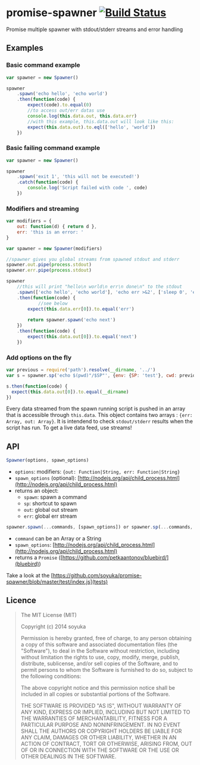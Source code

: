 promise-spawner [![Build Status](https://travis-ci.org/soyuka/promise-spawner.svg?branch=master)](https://travis-ci.org/soyuka/promise-spawner)
===============

Promise multiple spawner with stdout/stderr streams and error handling

## Examples

### Basic command example

```javascript
var spawner = new Spawner()

spawner
	.spawn('echo hello', 'echo world')
	.then(function(code) {
		expect(code).to.equal(0)
		//to access out/err datas use
		console.log(this.data.out, this.data.err)
		//with this example, this.data.out will look like this:
		expect(this.data.out).to.eql(['hello', 'world'])
	})
```

### Basic failing command example

```javascript
var spawner = new Spawner()

spawner
	.spawn('exit 1', 'this will not be executed!')
	.catch(function(code) {
		console.log('Script failed with code ', code)
	})
```

### Modifiers and streaming

```javascript
var modifiers = {
	out: function(d) { return d },
	err: 'this is an error: '
}

var spawner = new Spawner(modifiers)

//spawner gives you global streams from spawned stdout and stderr
spawner.out.pipe(process.stdout)
spawner.err.pipe(process.stdout)

spawner
	//this will print "hello\n world\n err\n done\n" to the stdout
	.spawn(['echo hello', 'echo world'], 'echo err >&2', ['sleep 0', 'echo done && exit 0'])
	.then(function(code) {
	        //see below
		expect(this.data.err[0]).to.equal('err')
		
		return spawner.spawn('echo next')
	})
	.then(function(code) {
		expect(this.data.out[0]).to.equal('next')
	})

```

### Add options on the fly

```javascript
var previous = require('path').resolve(__dirname, '../')
var s = spawner.sp('echo $(pwd)"/$SP"', {env: {SP: 'test'}, cwd: previous}) 

s.then(function(code) {
  expect(this.data.out[0]).to.equal(__dirname)
})
```

Every data streamed from the spawn running script is pushed in an array that is accessible through `this.data`. This object contains two arrays : `{err: Array, out: Array}`. It is intendend to check `stdout/stderr` results when the script has run. 
To get a live data feed, use streams!

## API

```javascript
Spawner(options, spawn_options)
```
- `options`: modifiers: `{out: Function|String, err: Function|String}`
- `spawn_options` (optional): [http://nodejs.org/api/child_process.html](http://nodejs.org/api/child_process.html)
- returns an object: 
  - `spawn`: spawn a command
  - `sp`:  shortcut to spawn
  - `out`: global out stream
  - `err`: global err stream

```javascript
spawner.spawn(...commands, [spawn_options]) or spawner.sp(...commands, [spawn_options])
```
- `command` can be an Array or a String 
- `spawn_options`: [http://nodejs.org/api/child_process.html](http://nodejs.org/api/child_process.html)
- returns a `Promise` ([https://github.com/petkaantonov/bluebird/](bluebird))

Take a look at the [https://github.com/soyuka/promise-spawner/blob/master/test/index.js](tests)

## Licence

> The MIT License (MIT)
> 
> Copyright (c) 2014 soyuka
> 
> Permission is hereby granted, free of charge, to any person obtaining a copy
> of this software and associated documentation files (the "Software"), to deal
> in the Software without restriction, including without limitation the rights
> to use, copy, modify, merge, publish, distribute, sublicense, and/or sell
> copies of the Software, and to permit persons to whom the Software is
> furnished to do so, subject to the following conditions:
> 
> The above copyright notice and this permission notice shall be included in all
> copies or substantial portions of the Software.
> 
> THE SOFTWARE IS PROVIDED "AS IS", WITHOUT WARRANTY OF ANY KIND, EXPRESS OR
> IMPLIED, INCLUDING BUT NOT LIMITED TO THE WARRANTIES OF MERCHANTABILITY,
> FITNESS FOR A PARTICULAR PURPOSE AND NONINFRINGEMENT. IN NO EVENT SHALL THE
> AUTHORS OR COPYRIGHT HOLDERS BE LIABLE FOR ANY CLAIM, DAMAGES OR OTHER
> LIABILITY, WHETHER IN AN ACTION OF CONTRACT, TORT OR OTHERWISE, ARISING FROM,
> OUT OF OR IN CONNECTION WITH THE SOFTWARE OR THE USE OR OTHER DEALINGS IN THE
> SOFTWARE.
> 

